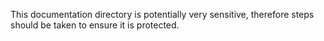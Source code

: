 This documentation directory is potentially very sensitive, therefore steps should be taken to ensure it is protected.
